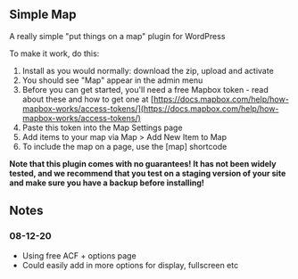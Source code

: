 ## Simple Map

A really simple "put things on a map" plugin for WordPress

To make it work, do this:

1. Install as you would normally: download the zip, upload and activate
2. You should see "Map" appear in the admin menu
3. Before you can get started, you'll need a free Mapbox token - read about these and how to get one at [https://docs.mapbox.com/help/how-mapbox-works/access-tokens/](https://docs.mapbox.com/help/how-mapbox-works/access-tokens/)
4. Paste this token into the Map Settings page
5. Add items to your map via Map > Add New Item to Map
6. To include the map on a page, use the [map] shortcode


**Note that this plugin comes with no guarantees! It has not been widely tested, and we recommend that you test on a staging version of your site and make sure you have a backup before installing!**


## Notes

### 08-12-20

- Using free ACF + options page
- Could easily add in more options for display, fullscreen etc